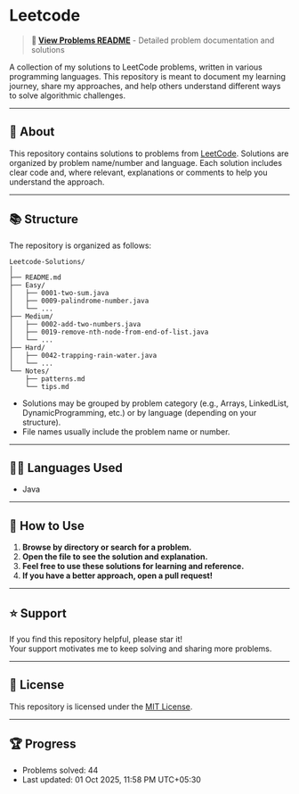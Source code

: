 # Leetcode

> **📁 [View Problems README](p/README.md)** - Detailed problem documentation and solutions

A collection of my solutions to LeetCode problems, written in various programming languages. This repository is meant to document my learning journey, share my approaches, and help others understand different ways to solve algorithmic challenges.

---

## 📝 About

This repository contains solutions to problems from [LeetCode](https://leetcode.com/). Solutions are organized by problem name/number and language. Each solution includes clear code and, where relevant, explanations or comments to help you understand the approach.

---

## 📚 Structure

The repository is organized as follows:

```
Leetcode-Solutions/
│
├── README.md
├── Easy/
│   ├── 0001-two-sum.java
│   ├── 0009-palindrome-number.java
│   └── ...
├── Medium/
│   ├── 0002-add-two-numbers.java
│   ├── 0019-remove-nth-node-from-end-of-list.java
│   └── ...
├── Hard/
│   ├── 0042-trapping-rain-water.java
│   └── ...
└── Notes/
    ├── patterns.md
    └── tips.md
```

- Solutions may be grouped by problem category (e.g., Arrays, LinkedList, DynamicProgramming, etc.) or by language (depending on your structure).
- File names usually include the problem name or number.

---

## 🧑‍💻 Languages Used

- Java

---

## 🚩 How to Use

1. **Browse by directory or search for a problem.**
2. **Open the file to see the solution and explanation.**
3. **Feel free to use these solutions for learning and reference.**
4. **If you have a better approach, open a pull request!**

---

## ⭐️ Support

If you find this repository helpful, please star it!  
Your support motivates me to keep solving and sharing more problems.

---

## 📄 License
This repository is licensed under the [MIT License](LICENSE).

---

## 🏆 Progress

- Problems solved: 44
- Last updated: 01 Oct 2025, 11:58 PM UTC+05:30